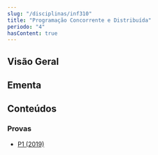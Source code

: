 ```yaml
---
slug: "/disciplinas/inf310"
title: "Programação Concorrente e Distribuída"
periodo: "4"
hasContent: true
---
```


## Visão Geral

## Ementa

## Conteúdos

### Provas

- [P1 (2019)](https://drive.google.com/file/d/1L0sc9OUYRe7Wp3us9RamBNwx6NhGOsSD/view?usp=sharing)
